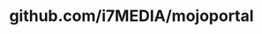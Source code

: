 ---
layout: post
title: github.com/i7MEDIA/mojoportal
categories: link
tags: [انگلیسی, برنامه‌نویسی]
---